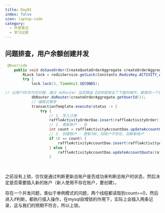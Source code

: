 ```yaml
---
title: Day01
index: false
icon: laptop-code
category:
  - 开发笔记
  - 学习记录
---
```


## 问题排查，用户余额创建并发

```java
 @Override
    public void doSaveOrder(CreateQuotaOrderAggregate createOrderAggregate) {
        RLock lock = redisService.getLock(Constants.RedisKey.ACTIVITY_ACCOUNT_LOCK + createOrderAggregate.getUserId() + Constants.UNDERLINE + createOrderAggregate.getActivityId());
        try {
            lock.lock(3, TimeUnit.SECONDS);
```

```java
// 以用户ID作为切分键，通过 doRouter 设定路由【这样就保证了下面的操作，都是同一个链接下，也就保证了事务的特性】
            dbRouter.doRouter(createOrderAggregate.getUserId());
            // 编程式事务
            transactionTemplate.execute(status -> {
                try {
                    // 1. 写入订单
                    raffleActivityOrderDao.insert(raffleActivityOrder);
                    // 2. 更新账户 - 总
                    int count = raffleActivityAccountDao.updateAccountQuota(raffleActivityAccount);
                    // 3. 创建账户 - 更新为0，则账户不存在，创新新账户
                    if (0 == count) {
                        raffleActivityAccountDao.insert(raffleActivityAccount);
                    } else {
                        raffleActivityAccountDao.updateAccountQuota(raffleActivityAccount);
                    }
```

<br/>

之前没有上锁，仅仅是通过判断更新总账户是否成功来判断总账户的状态，然后决定是否需要插入新的账户（新人使用不存在账户，要创建）。

存在一个并发问题，类似于单例模式的问题，两个线程都读取到count==0，然后进入if判断，都执行插入操作，在mysql自增锁的作用下，实际上会插入两条记录，这与我们的预期不符合，所以上锁。

